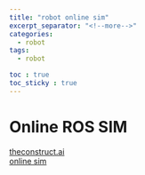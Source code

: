 ```yaml
---
title: "robot online sim"
excerpt_separator: "<!--more-->"
categories:
  - robot
tags:
  - robot

toc : true
toc_sticky : true
---
```


# Online ROS SIM
[theconstruct.ai](https://www.theconstruct.ai/)      
[online sim](https://app.theconstruct.ai/)     

